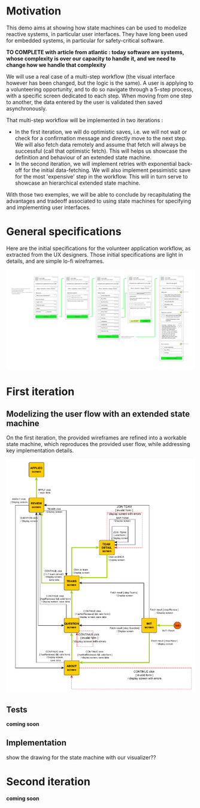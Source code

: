 # Motivation
This demo aims at showing how state machines can be used to modelize reactive systems, in 
particular user interfaces. They have long been used for embedded systems, in particular for 
safety-critical software.

**TO COMPLETE with article from atlantic : today software are systems, whose complexity is over 
our capacity to handle it, and we need to change how we handle that complexity**

We will use a real case of a multi-step workflow (the visual interface however has been changed, 
but the logic is the same). A user is applying to a volunteering opportunity, and to do so 
navigate through a 5-step process, with a specific screen dedicated to each step. When moving 
from one step to another, the data entered by the user is validated then saved asynchronously.
 
That multi-step workflow will be implemented in two iterations :
 
- In the first iteration, we will do optimistic saves, i.e. we will not wait or check 
for a confirmation message and directly move to the next step. We will also fetch data remotely 
and assume that fetch will always be successful (call that optimistic fetch). This will helps us 
showcase the definition and behaviour of an extended state machine.
- In the second iteration, we will implement retries with exponential back-off for the initial 
data-fetching. We will also implement pessimistic save for the most 'expensive' step in the 
workflow. This will in turn serve to showcase an hierarchical extended state machine.

With those two exemples, we will be able to conclude by recapitulating the advantages and 
tradeoff associated to using state machines for specifying and implementing user interfaces. 

# General specifications
Here are the initial specifications for the volunteer application workflow, as extracted from the
 UX designers. Those initial specifications are light in details, and are simple lo-fi wireframes.

![wireframes](public/assets/images/graphs/application%20process.png)

# First iteration
## Modelizing the user flow with an extended state machine
On the first iteration, the provided wireframes are refined into a workable state machine, which 
reproduces the provided user flow, while addressing key implementation details.

![extended state machine](public/assets/images/graphs/sparks%20application%20process%20with%20comeback%20proper%20syntax%20flat%20fsm.png)



## Tests
**coming soon**

## Implementation
show the drawing for the state machine with our visualizer??

# Second iteration
**coming soon**
